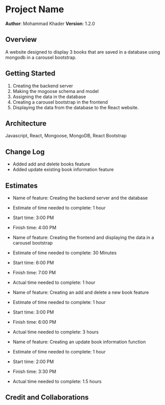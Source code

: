 # Project Name

**Author**: Mohammad Khader
**Version**: 1.2.0 

## Overview
A website designed to display 3 books that are saved in a database using mongodb in a carousel bootstrap.

## Getting Started
1. Creating the backend server
2. Making the mogoose schema and model
3. Assigning the data in the database
4. Creating a carousel bootstrap in the frontend
5. Displaying the data from the database to the React website.

## Architecture
Javascript, React, Mongoose, MongoDB, React Bootstrap

## Change Log
- Added add and delete books feature
- Added update existing book information feature

## Estimates
- Name of feature: Creating the backend server and the database

- Estimate of time needed to complete: 1 hour

- Start time: 3:00 PM

- Finish time: 4:00 PM



- Name of feature: Creating the frontend and displaying the data in a carousel bootstrap

- Estimate of time needed to complete: 30 Minutes

- Start time: 6:00 PM

- Finish time: 7:00 PM

- Actual time needed to complete: 1 hour

- Name of feature: Creating an add and delete a new book feature

- Estimate of time needed to complete: 1 hour

- Start time: 3:00 PM

- Finish time: 6:00 PM

- Actual time needed to complete: 3 hours

- Name of feature: Creating an update book information function

- Estimate of time needed to complete: 1 hour

- Start time: 2:00 PM

- Finish time: 3:30 PM

- Actual time needed to complete: 1.5 hours



## Credit and Collaborations
